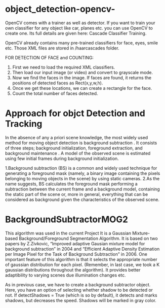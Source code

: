 # object_detection-opencv-

OpenCV comes with a trainer as well as detector. If you want to train your own classifier for any object like car, planes etc. you can use OpenCV to create one. Its full details are given here: Cascade Classifier Training.

OpenCV already contains many pre-trained classifiers for face, eyes, smile etc. Those XML files are stored in /haarcascades folder. 

FOR DETECTION OF FACE  and COUNTING:
1. First we need to load the required XML classifiers. 
2. Then load our input image (or video) and convert to grayscale mode.
3. Now we find the faces in the image. If faces are found, it returns the positions of detected faces as Rect(x,y,w,h).
4.  Once we get these locations, we can create a rectangle for the face.
5.  Count the total number of faces detected.


# Approach for objct Detection and Tracking

In the absence of any a priori scene knowledge, the most widely used method for moving object detection is background subtraction . It consists of three steps; background initialization, foreground extraction, and background maintenance . A model of the observed scene is estimated using few initial frames during background initialization. 


1.Background subtraction (BS) is a common and widely used technique for generating a foreground mask (namely, a binary image containing the pixels belonging to moving objects in     the scene) by using static cameras.
2.As the name suggests, BS calculates the foreground mask performing a subtraction between the current frame and a background model, containing the static part of the scene or,     more in general, everything that can be considered as background given the characteristics of the observed scene.

# BackgroundSubtractorMOG2 
This algorithm was used in the current Project
It is a Gaussian Mixture-based Background/Foreground Segmentation Algorithm. It is based on two papers by Z.Zivkovic, “Improved adaptive Gausian mixture model for background subtraction” in 2004 and “Efficient Adaptive Density Estimation per Image Pixel for the Task of Background Subtraction” in 2006. One important feature of this algorithm is that it selects the appropriate number of gaussian distribution for each pixel. (Remember, in last case, we took a K gaussian distributions throughout the algorithm). It provides better adaptibility to varying scenes due illumination changes etc.

As in previous case, we have to create a background subtractor object. Here, you have an option of selecting whether shadow to be detected or not. If detectShadows = True (which is so by default), it detects and marks shadows, but decreases the speed. Shadows will be marked in gray color.

